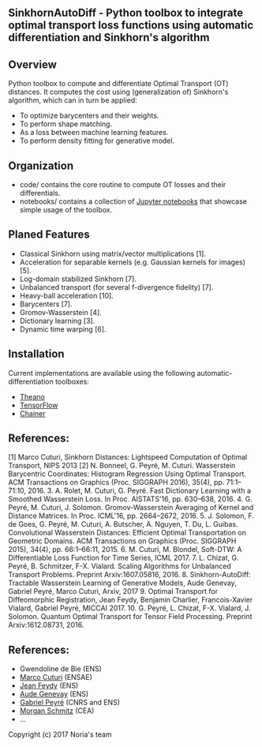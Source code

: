 SinkhornAutoDiff - Python toolbox to integrate optimal transport loss functions using automatic differentiation and Sinkhorn's algorithm
------

Overview
------

Python toolbox to compute and differentiate Optimal Transport (OT) distances. It computes the cost using (generalization of) Sinkhorn's algorithm, which can in turn be applied:
- To optimize barycenters and their weights.
- To perform shape matching.
- As a loss between machine learning features.
- To perform density fitting for generative model.

Organization
------

- code/ contains the core routine to compute OT losses and their differentials.
- notebooks/ contains a collection of [Jupyter notebooks](http://jupyter.org/) that showcase simple usage of the toolbox.

Planed Features
------

- Classical Sinkhorn using matrix/vector multiplications [1].
- Acceleration for separable kernels (e.g. Gaussian kernels for images) [5].
- Log-domain stabilized Sinkhorn [7].
- Unbalanced transport (for several f-divergence fidelity) [7].
- Heavy-ball acceleration [10].
- Barycenters [7].
- Gromov-Wasserstein [4].
- Dictionary learning [3].
- Dynamic time warping [6].


Installation
------

Current implementations are available using the following automatic-differentiation toolboxes:
- [Theano](http://deeplearning.net/software/theano/)
- [TensorFlow](https://www.tensorflow.org/)
- [Chainer](https://chainer.org/)

References:
------

[1] Marco Cuturi,  Sinkhorn Distances: Lightspeed Computation of Optimal Transport, NIPS 2013
[2] N. Bonneel, G. Peyré, M. Cuturi. Wasserstein Barycentric Coordinates: Histogram Regression Using Optimal Transport. ACM Transactions on Graphics (Proc. SIGGRAPH 2016), 35(4), pp. 71:1–71:10, 2016.
3. A. Rolet, M. Cuturi, G. Peyré. Fast Dictionary Learning with a Smoothed Wasserstein Loss. In Proc. AISTATS'16, pp. 630–638, 2016.
4. G. Peyré, M. Cuturi, J. Solomon. Gromov-Wasserstein Averaging of Kernel and Distance Matrices. In Proc. ICML'16, pp. 2664–2672, 2016.
5. J. Solomon, F. de Goes, G. Peyré, M. Cuturi, A. Butscher, A. Nguyen, T. Du, L. Guibas. Convolutional Wasserstein Distances: Efficient Optimal Transportation on Geometric Domains. ACM Transactions on Graphics (Proc. SIGGRAPH 2015), 34(4), pp. 66:1–66:11, 2015.
6. M. Cuturi, M. Blondel, Soft-DTW: A Differentiable Loss Function for Time Series, ICML 2017.
7. L. Chizat, G. Peyré, B. Schmitzer, F-X. Vialard. Scaling Algorithms for Unbalanced Transport Problems. Preprint Arxiv:1607.05816, 2016.
8. Sinkhorn-AutoDiff: Tractable Wasserstein Learning of Generative Models, Aude Genevay, Gabriel Peyré, Marco Cuturi, Arxiv, 2017
9. Optimal Transport for Diffeomorphic Registration, Jean Feydy, Benjamin Charlier, Francois-Xavier Vialard, Gabriel Peyré, MICCAI 2017.
10. G. Peyré, L. Chizat, F-X. Vialard, J. Solomon. Quantum Optimal Transport for Tensor Field Processing. Preprint Arxiv:1612.08731, 2016.

References:
------

- Gwendoline de Bie (ENS)
- [Marco Cuturi](http://marcocuturi.net/) (ENSAE)
- [Jean Feydy](http://www.math.ens.fr/~feydy/) (ENS)
- [Aude Genevay](https://audeg.github.io/) (ENS)
- [Gabriel Peyré](http://www.gpeyre.com/) (CNRS and ENS)
- [Morgan Schmitz](http://www.cosmostat.org/people/mschmitz/) (CEA)
- ...


Copyright (c) 2017 Noria's team
